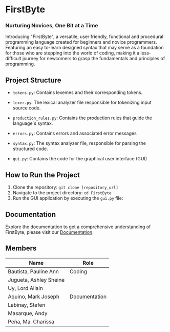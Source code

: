 # FirstByte 
### Nurturing Novices, One Bit at a Time 

Introducing "FirstByte", a versatile, user
friendly, functional and procedural programming language created for beginners and novice programmers. Featuring an easy to-learn designed syntax that may serve as a foundation for those who are stepping into the world of coding, making it a less-difficult journey for newcomers to grasp the fundamentals 
and principles of programming. 

## Project Structure

- `tokens.py`: Contains lexemes and their corresponding tokens.
  
- `lexer.py`: The lexical analyzer file responsible for tokenizing input source code.
  
- `production_rules.py`: Contains the production rules that guide the language`s syntax.

- `errors.py`: Contains errors and associated error messages 

- `syntax.py`: The syntax analyzer file, responsible for parsing the structured code.

- `gui.py`: Contains the code for the graphical user interface (GUI) 

## How to Run the Project

1. Clone the repository: `git clone [repository_url]`
2. Navigate to the project directory: `cd FirstByte`
3. Run the GUI application by executing the `gui.py` file:

## Documentation
Explore the documentation to get a comprehensive understanding of FirstByte, please visit our [Documentation](https://github.com/paulineeannn/FirstByte/blob/1f53c0866653fa6aaa8d73ca95199fd75281d6f9/FirstByte%20Documentation.pdf).


## Members

| Name                      |        Role           |
| -----------------         | --------------------- |
| Bautista, Pauline Ann     | Coding                |
| Jugueta, Ashley Sheine    |                       |
| Uy, Lord Allain           |                       |
| Aquino, Mark Joseph       | Documentation         |
| Labinay, Stefen           |                       |
| Masarque, Andy            |                       |
| Peña, Ma. Charissa        |                       |



